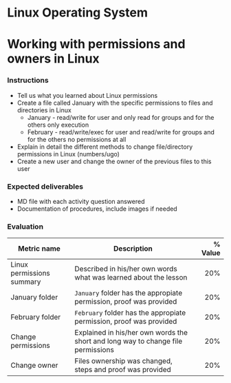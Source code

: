 # Linux Operating System
# Working with permissions and owners in Linux

### Instructions
- Tell us what you learned about Linux permissions
- Create a file called January with the  specific permissions to files and directories in Linux
  - January - read/write for user and only read for groups and for the others only execution
  - February - read/write/exec for user and read/write for groups and for the others no permissions at all
- Explain in detail the different methods to change file/directory permissions in Linux (numbers/ugo)
- Create a new user and change the owner of the previous files to this user

### Expected deliverables
- MD file with each activity question answered
- Documentation of procedures, include images if needed



### Evaluation

| Metric name | Description | % Value |
| ----------- |-------------| -------:|
| Linux permissions summary   | Described in his/her own words what was learned about the lesson | 20% |
| January folder   | `January` folder has the appropiate permission, proof was provided | 20% |
| February folder   | `February` folder has the appropiate permission, proof was provided | 20% |
| Change permissions   | Explained in his/her own words the short and long way to change file permissions | 20% |
| Change owner   | Files ownership was changed, steps and proof was provided | 20% |
